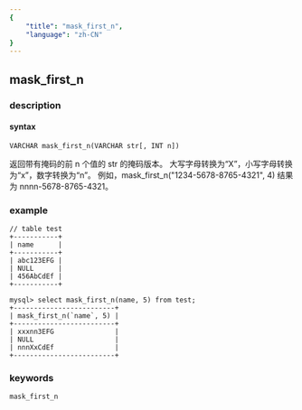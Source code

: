 ```yaml
---
{
    "title": "mask_first_n",
    "language": "zh-CN"
}
---
```


<!-- 
Licensed to the Apache Software Foundation (ASF) under one
or more contributor license agreements.  See the NOTICE file
distributed with this work for additional information
regarding copyright ownership.  The ASF licenses this file
to you under the Apache License, Version 2.0 (the
"License"); you may not use this file except in compliance
with the License.  You may obtain a copy of the License at

  http://www.apache.org/licenses/LICENSE-2.0

Unless required by applicable law or agreed to in writing,
software distributed under the License is distributed on an
"AS IS" BASIS, WITHOUT WARRANTIES OR CONDITIONS OF ANY
KIND, either express or implied.  See the License for the
specific language governing permissions and limitations
under the License.
-->

## mask_first_n
### description
#### syntax

`VARCHAR mask_first_n(VARCHAR str[, INT n])`

返回带有掩码的前 n 个值的 str 的掩码版本。 大写字母转换为“X”，小写字母转换为“x”，数字转换为“n”。 例如，mask_first_n("1234-5678-8765-4321", 4) 结果为 nnnn-5678-8765-4321。

### example

```
// table test
+-----------+
| name      |
+-----------+
| abc123EFG |
| NULL      |
| 456AbCdEf |
+-----------+

mysql> select mask_first_n(name, 5) from test;
+-------------------------+
| mask_first_n(`name`, 5) |
+-------------------------+
| xxxnn3EFG               |
| NULL                    |
| nnnXxCdEf               |
+-------------------------+
```

### keywords
    mask_first_n
